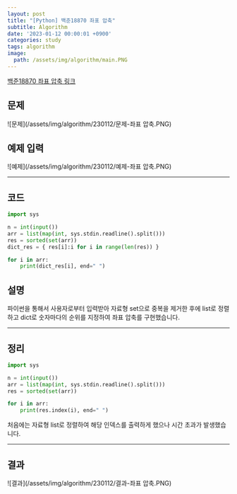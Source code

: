 ```yaml
---
layout: post
title: "[Python] 백준18870 좌표 압축"
subtitle: Algorithm
date: '2023-01-12 00:00:01 +0900'
categories: study
tags: algorithm
image:
  path: /assets/img/algorithm/main.PNG
---
```


[백준18870 좌표 압축 링크](https://www.acmicpc.net/problem/18870)

<!--more-->

## 문제
![문제](/assets/img/algorithm/230112/문제-좌표 압축.PNG)

## 예제 입력
![예제](/assets/img/algorithm/230112/예제-좌표 압축.PNG)

---

## 코드
```Python
import sys

n = int(input())
arr = list(map(int, sys.stdin.readline().split()))
res = sorted(set(arr))
dict_res = { res[i]:i for i in range(len(res)) }

for i in arr:
    print(dict_res[i], end=" ")
```
## 설명
파이썬을 통해서 사용자로부터 입력받아 자료형 set으로 중복을 제거한 후에 list로 정렬하고 dict로 숫자마다의 순위를 지정하여 좌표 압축를 구현했습니다. <br>

---

## 정리
```Python
import sys

n = int(input())
arr = list(map(int, sys.stdin.readline().split()))
res = sorted(set(arr))

for i in arr:
    print(res.index(i), end=" ")
```
처음에는 자료형 list로 정렬하여 해당 인덱스를 출력하게 했으나 시간 초과가 발생했습니다. <br>

---

## 결과
![결과](/assets/img/algorithm/230112/결과-좌표 압축.PNG)